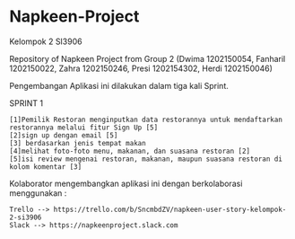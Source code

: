 # Napkeen-Project
Kelompok 2 SI3906

Repository of Napkeen Project from Group 2 (Dwima 1202150054, Fanharil 1202150022, Zahra 1202150246, Presi 1202154302, Herdi 1202150046)

Pengembangan Aplikasi ini dilakukan dalam tiga kali Sprint.

SPRINT 1

    [1]Pemilik Restoran menginputkan data restorannya untuk mendaftarkan restorannya melalui fitur Sign Up [5]
    [2]sign up dengan email [5]
    [3] berdasarkan jenis tempat makan
    [4]melihat foto-foto menu, makanan, dan suasana restoran [2]
    [5]isi review mengenai restoran, makanan, maupun suasana restoran di kolom komentar [3]


Kolaborator mengembangkan aplikasi ini dengan berkolaborasi menggunakan :

    Trello --> https://trello.com/b/SncmbdZV/napkeen-user-story-kelompok-2-si3906
    Slack --> https://napkeenproject.slack.com
